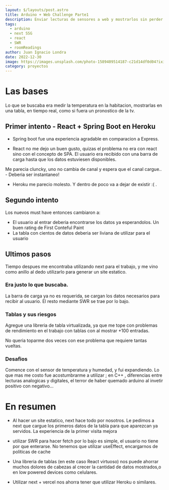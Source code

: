 ```yaml
---
layout: $/layouts/post.astro
title: Arduino + Web Challenge Parte1
description: Enviar lecturas de sensores a web y mostrarlos sin perder la cabeza!
tags:
  - arduino
  - next SSG
  - react
  - SWR
  - roomReadings
author: Juan Ignacio Londra 
date: 2022-12-30 
image: https://images.unsplash.com/photo-1589409514187-c21d14df0d04?ixid=MnwxMjA3fDB8MHxwaG90by1wYWdlfHx8fGVufDB8fHx8&ixlib=rb-1.2.1&auto=format&fit=crop&w=1650&q=80
category: proyectos
---
```

 
# Las bases
Lo que se buscaba era medir la temperatura en la habitacion, mostrarlas en una tabla, en tiempo real, como si fuera un pronostico de la tv.

 

## Primer intento  - React + Spring Boot en Heroku
 - Spring boot fue una experiencia agradable en comparacion a Express.

 - React no me dejo un buen gusto, quizas el problema no era con react sino con el concepto de SPA.
El usuario era recibido con una barra de carga hasta que los datos estuviesen disponibles. 

Me parecia cluncky, uno no cambia de canal y espera que el canal cargue.. - Deberia ser instantaneo! 

 - Heroku me parecio molesto. Y dentro de poco va a dejar de existir :(  . 

## Segundo intento
Los nuevos must have entonces cambiaron a:
 - El usuario al entrar deberia encontrarse los datos ya esperandolos. Un buen rating de First Conteful Paint  
 - La tabla con cientos de datos deberia ser liviana de utilizar para el usuario 


## Ultimos pasos
Tiempo despues me encontraba utilizando next para el trabajo,
y me vino como anillo al dedo utilizarlo para generar un site estatico. 

### Era justo lo que buscaba.
La barra de carga ya no es requerida, se cargan los datos necesarios para recibir al usuario. 
El resto mediante SWR se trae por lo bajo. 


### Tablas y sus riesgos
Agregue una libreria de tabla virtualizada, ya que me tope con problemas de rendimiento en el trabajo con tablas
con al mostrar +100 entradas.

No queria toparme dos veces con ese problema que requiere tantas vueltas.


### Desafios
Comence con el sensor de temperatura y humedad, y fui expandiendo.
Lo que mas me costo fue acostumbrarme a utilizar ; en C++ , diferencias entre lecturas analogicas y digitales,
el terror de haber quemado arduino al invetir positivo con negativo...
 

# En resumen


 - Al hacer un site estatico, next hace todo por nosotros. Le pedimos a next que cargue los primeros datos de la tabla para que aparezcan ya servidos. La experiencia de la primer visita mejora

 - utilizar SWR para hacer fetch por lo bajo es simple, el usuario no tiene por que enterarse. No tenemos que utilizar useEffect, encargarnos de politicas de cache

 - Una libreria  de tablas (en este caso React virtuoso) nos puede ahorrar muchos dolores de cabezas al crecer la cantidad de datos mostrados,o en low powered devices como celulares.

 - Utilizar next + vercel nos ahorra tener que utilizar Heroku o similares.

 

 